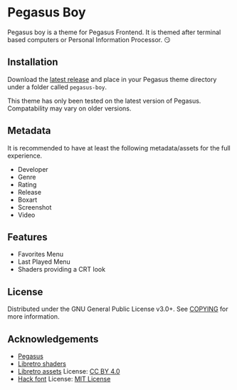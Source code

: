 # Pegasus Boy

Pegasus boy is a theme for Pegasus Frontend.  It is themed after terminal based computers or Personal Information Processor. :smirk:

## Installation

Download the [latest release](https://github.com/gtaforever00/pegasus-boy/tags) and place in your Pegasus theme directory under a folder called `pegasus-boy`.

This theme has only been tested on the latest version of Pegasus.  Compatability may vary on older versions.

## Metadata

It is recommended to have at least the following metadata/assets for the full experience.

- Developer
- Genre
- Rating
- Release
- Boxart
- Screenshot
- Video

## Features

- Favorites Menu
- Last Played Menu
- Shaders providing a CRT look

## License

Distributed under the GNU General Public License v3.0+. See [COPYING](COPYING) for more information.

## Acknowledgements

- [Pegasus](https://pegasus-frontend.org/)
- [Libretro shaders](https://github.com/libretro/slang-shaders)
- [Libretro assets](https://github.com/libretro/retroarch-assets)
  License: [CC BY 4.0](assets/retroarch-assets/COPYING)
- [Hack font](https://github.com/source-foundry/Hack)
  License: [MIT License](assets/fonts/Hack/LICENSE.md)

